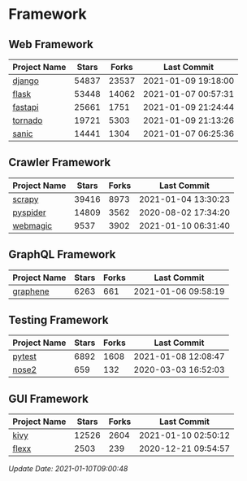 # Framework

## Web Framework
| Project Name | Stars | Forks | Last Commit |
| ------------ | ----- | ----- | ----------- |
| [django](https://github.com/django/django) | 54837 | 23537 | 2021-01-09 19:18:00 |
| [flask](https://github.com/pallets/flask) | 53448 | 14062 | 2021-01-07 00:57:31 |
| [fastapi](https://github.com/tiangolo/fastapi) | 25661 | 1751 | 2021-01-09 21:24:44 |
| [tornado](https://github.com/tornadoweb/tornado) | 19721 | 5303 | 2021-01-09 21:13:26 |
| [sanic](https://github.com/sanic-org/sanic) | 14441 | 1304 | 2021-01-07 06:25:36 |

## Crawler Framework
| Project Name | Stars | Forks | Last Commit |
| ------------ | ----- | ----- | ----------- |
| [scrapy](https://github.com/scrapy/scrapy) | 39416 | 8973 | 2021-01-04 13:30:23 |
| [pyspider](https://github.com/binux/pyspider) | 14809 | 3562 | 2020-08-02 17:34:20 |
| [webmagic](https://github.com/code4craft/webmagic) | 9537 | 3902 | 2021-01-10 06:31:40 |

## GraphQL Framework
| Project Name | Stars | Forks | Last Commit |
| ------------ | ----- | ----- | ----------- |
| [graphene](https://github.com/graphql-python/graphene) | 6263 | 661 | 2021-01-06 09:58:19 |

## Testing Framework
| Project Name | Stars | Forks | Last Commit |
| ------------ | ----- | ----- | ----------- |
| [pytest](https://github.com/pytest-dev/pytest) | 6892 | 1608 | 2021-01-08 12:08:47 |
| [nose2](https://github.com/nose-devs/nose2) | 659 | 132 | 2020-03-03 16:52:03 |

## GUI Framework
| Project Name | Stars | Forks | Last Commit |
| ------------ | ----- | ----- | ----------- |
| [kivy](https://github.com/kivy/kivy) | 12526 | 2604 | 2021-01-10 02:50:12 |
| [flexx](https://github.com/flexxui/flexx) | 2503 | 239 | 2020-12-21 09:54:57 |

*Update Date: 2021-01-10T09:00:48*